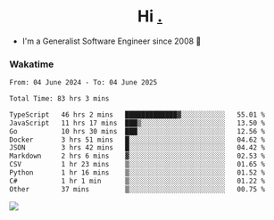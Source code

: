 <h1 align="center">Hi <a href="https://www.hackerrank.com/erasmosaraujo">.</a></h1>
 
- I'm a Generalist Software Engineer  since 2008 🚀
<!--  
<p align="left">
  <a href="https://github.com/erasmosoares/github-readme-stats">
    <img
      align="center"
      src="https://github-readme-stats.vercel.app/api/top-langs/?username=erasmosoares&theme=radical&layout=compact"
    />
  </a>
  <a href="https://github.com/erasmosoares/github-readme-stats">
    [![Harlok's WakaTime stats](https://github-readme-stats.vercel.app/api/wakatime?username=ffflabs)](https://github.com/anuraghazra/github-readme-stats)
  </a>
</p>

<!--
 ### Repo 
 
<p align="left">
 <a href="https://github.com/erasmosoares/github-readme-stats">
    <img
      align="center"
      height="165"
      src="https://github-readme-stats.vercel.app/api/pin?username=erasmosoares&repo=sample-node&title_color=fff&icon_color=f9f9f9&text_color=9f9f9f&bg_color=151515"
    />
  </a>
  <a href="https://github.com/erasmosoares/github-readme-stats">
    <img
      align="center"
      height="165"
      src="https://github-readme-stats.vercel.app/api/pin?username=erasmosoares&repo=sample-node&title_color=fff&icon_color=f9f9f9&text_color=9f9f9f&bg_color=151515"
    />
  </a>
</p>
-->

 ### Wakatime 

<!--START_SECTION:waka-->

```txt
From: 04 June 2024 - To: 04 June 2025

Total Time: 83 hrs 3 mins

TypeScript   46 hrs 2 mins   █████████████▓░░░░░░░░░░░   55.01 %
JavaScript   11 hrs 17 mins  ███▒░░░░░░░░░░░░░░░░░░░░░   13.50 %
Go           10 hrs 30 mins  ███░░░░░░░░░░░░░░░░░░░░░░   12.56 %
Docker       3 hrs 51 mins   █░░░░░░░░░░░░░░░░░░░░░░░░   04.62 %
JSON         3 hrs 42 mins   █░░░░░░░░░░░░░░░░░░░░░░░░   04.42 %
Markdown     2 hrs 6 mins    ▓░░░░░░░░░░░░░░░░░░░░░░░░   02.53 %
CSV          1 hr 23 mins    ▒░░░░░░░░░░░░░░░░░░░░░░░░   01.65 %
Python       1 hr 16 mins    ▒░░░░░░░░░░░░░░░░░░░░░░░░   01.52 %
C#           1 hr 1 min      ▒░░░░░░░░░░░░░░░░░░░░░░░░   01.22 %
Other        37 mins         ▒░░░░░░░░░░░░░░░░░░░░░░░░   00.75 %
```

<!--END_SECTION:waka-->

![](https://komarev.com/ghpvc/?username=erasmosoares&color=brightgreen)
